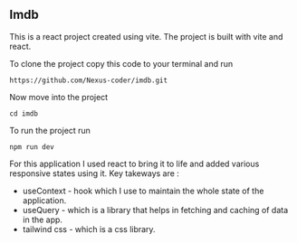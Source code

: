## Imdb
This is a react project created using vite.
The project is built with vite and react.

To clone the project copy this code to your terminal and run
```
https://github.com/Nexus-coder/imdb.git
```

Now move into the project
```
cd imdb
```

To run the project run

```
npm run dev
```

For this application I used react to bring it to life and added various responsive states using it.
Key takeways are :
* useContext - hook which I use to maintain the whole state of the application.
* useQuery - which is a library that helps in fetching and caching of data in the app.
* tailwind css - which is a css library.

